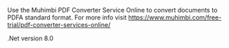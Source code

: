 Use the Muhimbi PDF Converter Service Online to convert documents to PDFA standard format. 
For more info visit https://www.muhimbi.com/free-trial/pdf-converter-services-online/

.Net version 8.0
